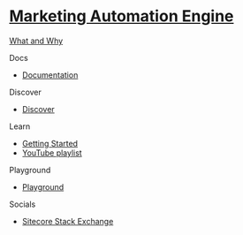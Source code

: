 # [Marketing Automation Engine]()

[What and Why]()

Docs

 - [Documentation](https://doc.sitecore.com/en/developers/101/sitecore-experience-platform/marketing-automation.html)

Discover

 - [Discover]()

Learn

 - [Getting Started]()
 - [YouTube playlist](https://www.youtube.com/watch?v=-44xRa0ju2k&list=PL1jJVFm_lGnyicywCcwcWa8RtsoiJEbC9)

Playground

 - [Playground]()

Socials

- [Sitecore Stack Exchange](https://sitecore.stackexchange.com/questions/tagged/marketing-automation)